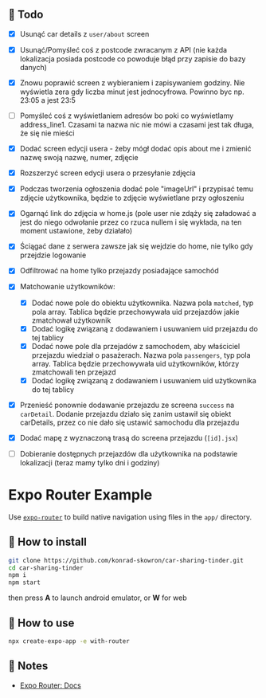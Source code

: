## :construction_worker: Todo
- [X] Usunąć car details z `user/about` screen 
- [X] Usunąć/Pomyśleć coś z postcode zwracanym z API (nie każda lokalizacja posiada postcode co powoduje błąd przy zapisie do bazy danych)
- [X] Znowu poprawić screen z wybieraniem i zapisywaniem godziny. Nie wyświetla zera gdy liczba minut jest jednocyfrowa. Powinno byc np. 23:05 a jest 23:5
- [ ] Pomyśleć coś z wyświetlaniem adresów bo poki co wyświetlamy address_line1. Czasami ta nazwa nic nie mówi a czasami jest tak długa, że się nie mieści
- [X] Dodać screen edycji usera - żeby mógł dodać opis about me i zmienić nazwę swoją nazwę, numer, zdjęcie
- [X] Rozszerzyć screen edycji usera o przesyłanie zdjęcia 
- [X] Podczas tworzenia ogłoszenia dodać pole "imageUrl" i przypisać temu zdjęcie użytkownika, będzie to zdjęcie wyświetlane przy ogłoszeniu
- [X] Ogarnąć link do zdjęcia w home.js (pole user nie zdąży się załadować a jest do niego odwołanie przez co rzuca nullem i się wykłada, na ten moment ustawione, żeby działało)
- [X] Ściągać dane z serwera zawsze jak się wejdzie do home, nie tylko gdy przejdzie logowanie
- [X] Odfiltrować na home tylko przejazdy posiadające samochód
- [X] Matchowanie użytkowników:
  - [X] Dodać nowe pole do obiektu użytkownika. Nazwa pola `matched`, typ pola array. Tablica będzie przechowywała uid przejazdów jakie zmatchował użytkownik
  - [X] Dodać logikę związaną z dodawaniem i usuwaniem uid przejazdu do tej tablicy
  - [X] Dodać nowe pole dla przejadów z samochodem, aby właściciel przejazdu wiedział o pasażerach. Nazwa pola `passengers`, typ pola array. Tablica będzie przechowywała uid użytkowników, którzy zmatchowali ten przejazd
  - [X] Dodać logikę związaną z dodawaniem i usuwaniem uid użytkownika do tej tablicy
- [x] Przenieść ponownie dodawanie przejazdu ze screena `success` na `carDetail`. Dodanie przejazdu działo się zanim ustawił się obiekt carDetails, przez co nie dało się ustawić samochodu dla przejazdu
- [X] Dodać mapę z wyznaczoną trasą do screena przejazdu (`[id].jsx`)
- [ ] Dobieranie dostępnych przejazdów dla użytkownika na podstawie lokalizacji (teraz mamy tylko dni i godziny)
     

# Expo Router Example

Use [`expo-router`](https://docs.expo.dev/router/introduction/) to build native navigation using files in the `app/` directory.

## 🔨 How to install

```sh
git clone https://github.com/konrad-skowron/car-sharing-tinder.git
cd car-sharing-tinder
npm i
npm start
```
then press **A** to launch android emulator, or **W** for web

## 🚀 How to use

```sh
npx create-expo-app -e with-router
```

## 📝 Notes

- [Expo Router: Docs](https://docs.expo.dev/router/introduction/)
